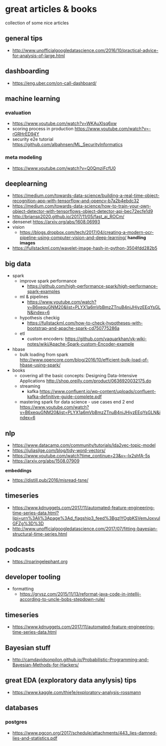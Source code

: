 # great articles & books
collection of some nice articles

## general tips
- http://www.unofficialgoogledatascience.com/2016/10/practical-advice-for-analysis-of-large.html

## dashboarding
- https://eng.uber.com/on-call-dashboard/

## machine learning
### evaluation
- https://www.youtube.com/watch?v=WKAuXlsq6xw
- scoring process in production https://www.youtube.com/watch?v=-rGRHrED94Y
- security e2e tutorial https://github.com/albahnsen/ML_SecurityInformatics
### meta modeling
- https://www.youtube.com/watch?v=Q0QmziFcfU0

## deeplearning
- https://medium.com/towards-data-science/building-a-real-time-object-recognition-app-with-tensorflow-and-opencv-b7a2b4ebdc32
- https://medium.com/towards-data-science/how-to-train-your-own-object-detector-with-tensorflows-object-detector-api-bec72ecfe1d9
- http://briansp2020.github.io/2017/11/05/fast_ai_ROCm/
- densenet https://arxiv.org/abs/1608.06993
- vision
  - https://blogs.dropbox.com/tech/2017/04/creating-a-modern-ocr-pipeline-using-computer-vision-and-deep-learning/
**handling images**
- https://fullstackml.com/wavelet-image-hash-in-python-3504fdd282b5
## big data
- spark
  - improve spark performance
    - https://github.com/high-performance-spark/high-performance-spark-examples
  - ml & pipelines
    - https://www.youtube.com/watch?v=B6xequGNM20&list=PLYX1a6mVbBmzZTnuB4niJHiyzEEqYsGLN&index=6
  - hypothesis checkig
    - https://fullstackml.com/how-to-check-hypotheses-with-bootstrap-and-apache-spark-cd750775286a
  - etl
    - custom encoders: https://github.com/vaquarkhan/vk-wiki-notes/wiki/Apache-Spark-custom-Encoder-example
- hbase
  - bulk loading from spark http://www.opencore.com/blog/2016/10/efficient-bulk-load-of-hbase-using-spark/
- books
  - covering all the basic concepts: Designing Data-Intensive Applications http://shop.oreilly.com/product/0636920032175.do
  - streaming
    - kafka https://www.confluent.io/wp-content/uploads/confluent-kafka-definitive-guide-complete.pdf
  - mastering spark for data science - use cases end 2 end https://www.youtube.com/watch?v=B6xequGNM20&list=PLYX1a6mVbBmzZTnuB4niJHiyzEEqYsGLN&index=6

## nlp
- https://www.datacamp.com/community/tutorials/lda2vec-topic-model
- https://juliasilge.com/blog/tidy-word-vectors/
- https://www.youtube.com/watch?time_continue=23&v=-lx2shfA-5s
- https://arxiv.org/abs/1508.07909

**embeddings**
- https://distill.pub/2016/misread-tsne/

## timeseries
- https://www.kdnuggets.com/2017/11/automated-feature-engineering-time-series-data.html?lipi=urn%3Ali%3Apage%3Ad_flagship3_feed%3BgzlYOgbKSVemJoxvulGFZg%3D%3D
- http://www.unofficialgoogledatascience.com/2017/07/fitting-bayesian-structural-time-series.html

## podcasts
- https://roaringelephant.org


## developer tooling
- formatting
  - https://grysz.com/2015/11/13/reformat-java-code-in-intellij-according-to-uncle-bobs-stepdown-rule/
  
## timeseries
- https://www.kdnuggets.com/2017/11/automated-feature-engineering-time-series-data.html

## Bayesian stuff
- http://camdavidsonpilon.github.io/Probabilistic-Programming-and-Bayesian-Methods-for-Hackers/

## great EDA (exploratory data anylysis) tips
- https://www.kaggle.com/thie1e/exploratory-analysis-rossmann

## databases
### postgres
- https://www.pgcon.org/2017/schedule/attachments/443_lies-damned-lies-and-statistics.pdf

